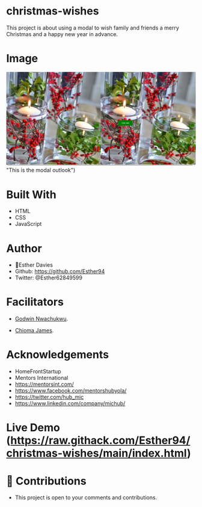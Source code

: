 # christmas-wishes
This project is about using a modal to wish family and friends a merry Christmas and a happy new year in advance.

## 
# Image
![welcome interface.](images/bg-img-christmas.PNG) "This is the modal outlook")

# Built With
* HTML
* CSS
* JavaScript

# Author
* 👩Esther Davies
* Github: https://github.com/Esther94
* Twitter: @Esther62849599

# Facilitators
* [Godwin Nwachukwu](https://github.com/Gnwin).

* [Chioma James](https://github.com/Chiomy).

# Acknowledgements
* HomeFrontStartup
* Mentors International
* https://mentorsint.com/
* https://www.facebook.com/mentorshubyola/
* https://twitter.com/hub_mic
* https://www.linkedin.com/company/michub/

# Live Demo (https://raw.githack.com/Esther94/christmas-wishes/main/index.html)

# 🤝 Contributions
* This project is open to your comments and contributions.
